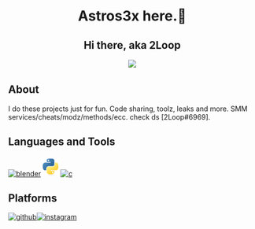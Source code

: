 <div align="center">
  
# Astros3x here.💫
## Hi there,  aka 2Loop
 <img src="https://discord.c99.nl/widget/theme-2/658616710739263528.png"></img>

</div>

## About
I do these projects just for fun. Code sharing, toolz, leaks and more. SMM services/cheats/modz/methods/ecc. check ds [2Loop#6969].

## Languages and Tools

<p align="left"><a href="https://www.blender.org/" target="_blank" rel="noreferrer"><img src="https://download.blender.org/branding/community/blender_community_badge_white.svg" alt="blender" width="40" height="40"/></a><a href="https://www.python.org" target="_blank" rel="noreferrer"><img src="https://raw.githubusercontent.com/devicons/devicon/master/icons/python/python-original.svg" alt="python" width="40" height="40"/></a><a href="https://www.open-std.org/jtc1/sc22/wg14/" target="_blank" rel="norefferrer"><img src="https://wallpapercave.com/wp/wp4521293.png" alt="c" width="40" height="40"/></a></p>

## Platforms

<p align="left"><a href="https://github.com/astros3x" target="_blank" rel="noreferrer"><img src="https://cdn.jsdelivr.net/npm/simple-icons@3.0.1/icons/github.svg" alt="github" width="40" height="40"/></a><a href="https://www.instagram.com/snoopdogg/" target="_blank" rel="noreferrer"><img src="https://cdn.jsdelivr.net/npm/simple-icons@3.0.1/icons/instagram.svg" alt="instagram" width="40" height="40"/></a></p>
